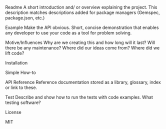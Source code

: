 
Readme
A short introduction and/ or overview explaining the project. This description matches descriptions added for package managers (Gemspec, package.json, etc.)

Example
Make the API obvious. Short, concise demonstration that enables any developer to use your code as a tool for problem solving.

Motive/Influences
Why are we creating this and how long will it last? Will there be any maintenance? Where did our ideas come from? Where did we lift code?

Installation

Simple How-to

API Reference
Reference documentation stored as a library, glossary, index or link to these.

Test
Describe and show how to run the tests with code examples. What testing software?

License

MIT
